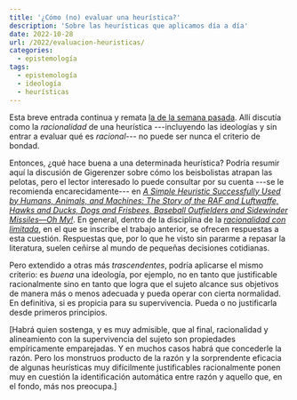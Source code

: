 ```yaml
---
title: '¿Cómo (no) evaluar una heurística?'
description: 'Sobre las heurísticas que aplicamos día a día'
date: 2022-10-28
url: /2022/evaluacion-heuristicas/
categories:
  - epistemología
tags:
  - epistemología
  - ideología
  - heurísticas
---
```


Esta breve entrada continua y remata
[la de la semana pasada](/2022/se-puede-ser-racional/).
Allí discutía como la _racionalidad_ de una heurística ---incluyendo las ideologías y sin entrar a evaluar qué es _racional_--- no puede ser nunca el criterio de bondad.

Entonces, ¿qué hace buena a una determinada heurística? Podría resumir aquí la discusión de Gigerenzer sobre cómo los beisbolistas atrapan las pelotas, pero el lector interesado lo puede consultar por su cuenta ---se le recomienda encarecidamente--- en
[_A Simple Heuristic Successfully Used by Humans, Animals, and Machines: The Story of the RAF and Luftwaffe, Hawks and Ducks, Dogs and Frisbees, Baseball Outfielders and Sidewinder Missiles—Oh My!_](https://onlinelibrary.wiley.com/doi/full/10.1111/tops.12269). En general, dentro de la disciplina de la [_racionalidad con limitada_](https://es.wikipedia.org/wiki/Racionalidad_limitada), en el que se inscribe el trabajo anterior, se ofrecen respuestas a esta cuestión. Respuestas que, por lo que he visto sin pararme a repasar la literatura, suelen ceñirse al mundo de pequeñas decisiones cotidianas.

Pero extendido a otras más _trascendentes_, podría aplicarse el mismo criterio: es _buena_ una ideología, por ejemplo, no en tanto que justificable racionalmente sino en tanto que logra que el sujeto alcance sus objetivos de manera más o menos adecuada y pueda operar con cierta normalidad. En definitiva, si es propicia para su supervivencia. Pueda o no justificarla desde primeros principios.

[Habrá quien sostenga, y es muy admisible, que al final, racionalidad y alineamiento con la supervivencia del sujeto son propiedades empíricamente emparejadas. Y en muchos casos habrá que concederle la razón. Pero los monstruos producto de la razón y la sorprendente eficacia de algunas heurísticas muy difícilmente justificables racionalmente ponen muy en cuestión la identificación automática entre razón y aquello que, en el fondo, más nos preocupa.]